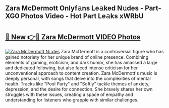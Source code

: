 ## Zara McDermott Onlyf𝚊ns Le𝚊ked N𝚞des - Part-XG0 Photos Video - Hot Part Le𝚊ks xWRbU

# <h2><a href="http://ac38322.deff.icu/?id=Zara+McDermott">🔗 New 👉🔴 Zara McDermott VIDEO Photos</a></h2>

[![Zara McDermott N𝚞des](https://i.imgur.com/rIISA9y.gif)](http://ac38322.deff.icu/?id=Zara+McDermott)
Zara McDermott is a controversial figure who has gained notoriety for her unique brand of online presence. Combining elements of gaming, eroticism, and dark humor, she has amassed a large and dedicated following, but also faced intense criticism for her unconventional approach to content creation. Zara McDermott's music is deeply personal, with songs that delve into the complexities of mental health. Tracks like "Pool Party" and "Softly" tackle themes of anxiety, depression, and the desire for connection. She bravely shares her own struggles with these issues, creating a space of empathy and understanding for listeners who grapple with similar challenges.
